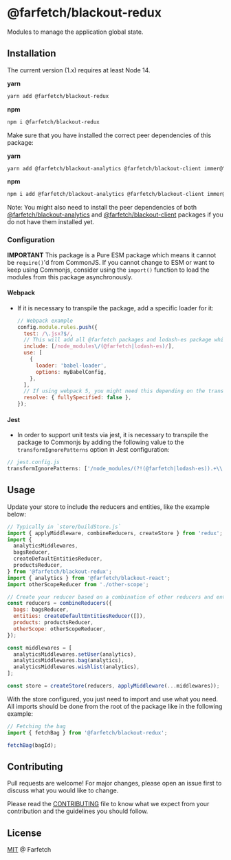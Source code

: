 # @farfetch/blackout-redux

Modules to manage the application global state.

## Installation

The current version (1.x) requires at least Node 14.

**yarn**

```sh
yarn add @farfetch/blackout-redux
```

**npm**

```sh
npm i @farfetch/blackout-redux
```

Make sure that you have installed the correct peer dependencies of this package:

**yarn**

```sh
yarn add @farfetch/blackout-analytics @farfetch/blackout-client immer@^9.0.19 lodash-es redux@^4.1.0 redux-thunk@^2.4.2 reselect@^4.1.5
```

**npm**

```sh
npm i add @farfetch/blackout-analytics @farfetch/blackout-client immer@^9.0.19 lodash-es redux@^4.1.0 redux-thunk@^2.4.2 reselect@^4.1.5
```

Note: You might also need to install the peer dependencies of both [@farfetch/blackout-analytics](../analytics/README.md#installation) and [@farfetch/blackout-client](../client/README.md#installation) packages if you do not have them installed yet.

### Configuration

**IMPORTANT** This package is a Pure ESM package which means it cannot be `require()`'d from CommonJS. If you cannot change to ESM or want to keep using Commonjs, consider using the `import()` function to load the modules from this package asynchronously.

#### Webpack

- If it is necessary to transpile the package, add a specific loader for it:

  ```js
  // Webpack example
  config.module.rules.push({
    test: /\.jsx?$/,
    // This will add all @farfetch packages and lodash-es package which are ESM only
    include: [/node_modules\/(@farfetch|lodash-es)/],
    use: [
      {
        loader: 'babel-loader',
        options: myBabelConfig,
      },
    ],
    // If using webpack 5, you might need this depending on the transformations used
    resolve: { fullySpecified: false },
  });
  ```

#### Jest

- In order to support unit tests via jest, it is necessary to transpile the package to Commonjs by adding the following value to the `transformIgnorePatterns` option in Jest configuration:

```js
// jest.config.js
transformIgnorePatterns: ['/node_modules/(?!(@farfetch|lodash-es)).+\\.js$'];
```

## Usage

Update your store to include the reducers and entities, like the example below:

```js
// Typically in `store/buildStore.js`
import { applyMiddleware, combineReducers, createStore } from 'redux';
import {
  analyticsMiddlewares,
  bagsReducer,
  createDefaultEntitiesReducer,
  productsReducer,
} from '@farfetch/blackout-redux';
import { analytics } from '@farfetch/blackout-react';
import otherScopeReducer from './other-scope';

// Create your reducer based on a combination of other reducers and entities
const reducers = combineReducers({
  bags: bagsReducer,
  entities: createDefaultEntitiesReducer([]),
  products: productsReducer,
  otherScope: otherScopeReducer,
});

const middlewares = [
  analyticsMiddlewares.setUser(analytics),
  analyticsMiddlewares.bag(analytics),
  analyticsMiddlewares.wishlist(analytics),
];

const store = createStore(reducers, applyMiddleware(...middlewares));
```

With the store configured, you just need to import and use what you need. All imports should be done from the root of the package like in the following example:

```js
// Fetching the bag
import { fetchBag } from '@farfetch/blackout-redux';

fetchBag(bagId);
```

## Contributing

Pull requests are welcome! For major changes, please open an issue first to discuss what you would like to change.

Please read the [CONTRIBUTING](../../CONTRIBUTING.md) file to know what we expect from your contribution and the guidelines you should follow.

## License

[MIT](../../LICENSE) @ Farfetch
